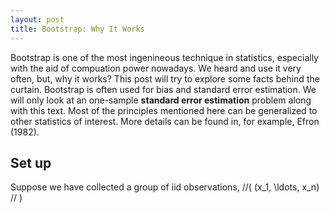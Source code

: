 ```yaml
---
layout: post
title: Bootstrap: Why It Works
---
```


Bootstrap is one of the most ingenineous technique in statistics, especially with the aid of compuation power nowadays. We heard and use it very often, but, why it works? This post will try to explore some facts behind the curtain. Bootstrap is often used for bias and standard error estimation. We will only look at an one-sample **standard error estimation** problem along with this text. Most of the principles mentioned here can be generalized to other statistics of interest. More details can be found in, for example, Efron (1982). 

## Set up

Suppose we have collected a group of iid observations, //( (x_1, \ldots, x_n) // )